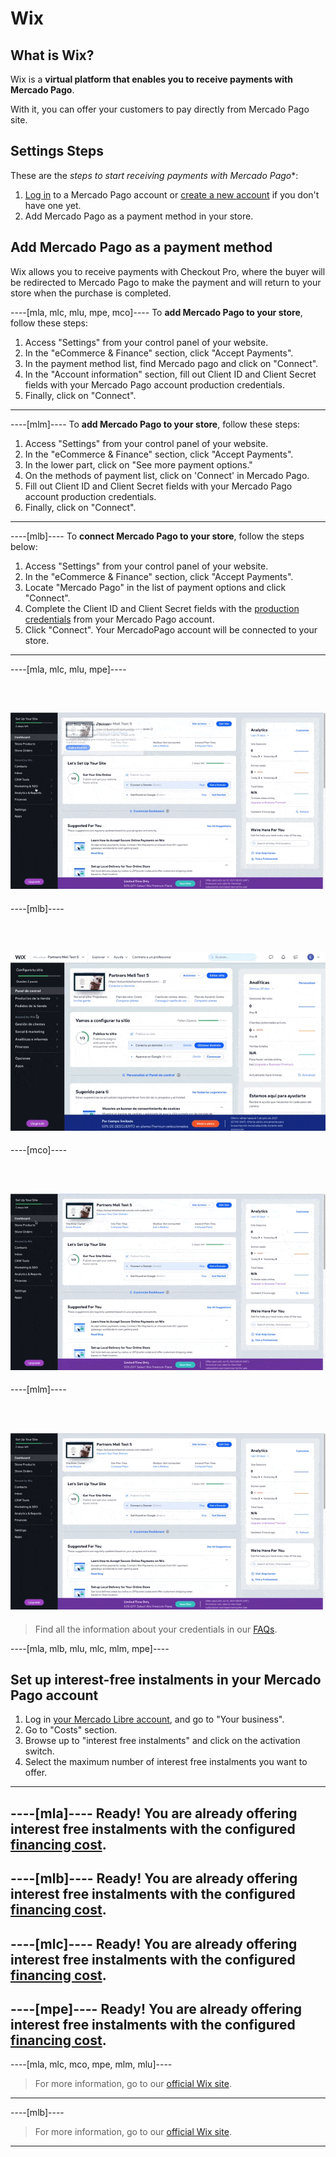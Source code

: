 # Wix

## What is Wix?
 
Wix is a **virtual platform that enables you to receive payments with Mercado Pago**.

With it, you can offer your customers to pay directly from Mercado Pago site.
 

## Settings Steps

These are the *steps to start receiving payments with Mercado Pago**:

1. [Log in](https://www.mercadolibre.com/jms/[FAKER][GLOBALIZE][SITE_ID]/lgz/login?platform_id=mp&go=https://www.mercadopago[FAKER][URL][DOMAIN]/developers/en/guides/plugins/unofficial/wix) to a Mercado Pago account or [create a new account](https://www.mercadopago[FAKER][URL][DOMAIN]/hub/registration/landing) if you don't have one yet.
2. Add Mercado Pago as a payment method in your store.

## Add Mercado Pago as a payment method
 
Wix allows you to receive payments with Checkout Pro, where the buyer will be redirected to Mercado Pago to make the payment and will return to your store when the purchase is completed.
 
----[mla, mlc, mlu, mpe, mco]----
To **add Mercado Pago to your store**, follow these steps:
 
1. Access "Settings" from your control panel of your website.
1. In the "eCommerce & Finance" section, click "Accept Payments".
1. In the payment method list, find Mercado pago and click on "Connect".
1. In the "Account information" section, fill out Client ID and Client Secret fields with your Mercado Pago account production credentials.
1. Finally, click on "Connect".
------------

----[mlm]----
To **add Mercado Pago to your store**, follow these steps:
 
1. Access "Settings" from your control panel of your website.
1. In the "eCommerce & Finance" section, click "Accept Payments".
1. In the lower part, click on "See more payment options."
1. On the methods of payment list, click on 'Connect' in Mercado Pago.
1. Fill out Client ID and Client Secret fields with your Mercado Pago account production credentials.
1. Finally, click on "Connect".
------------

----[mlb]----
To **connect Mercado Pago to your store**, follow the steps below:

1. Access "Settings" from your control panel of your website.
1. In the "eCommerce & Finance" section, click "Accept Payments".
1. Locate "Mercado Pago" in the list of payment options and click "Connect".
1. Complete the Client ID and Client Secret fields with the [production credentials]([FAKER][CREDENTIALS][URL]) from your Mercado Pago account.
1. Click "Connect". Your MercadoPago account will be connected to your store.
------------


----[mla, mlc, mlu, mpe]----
<p>&nbsp;</p>

![Setting active in Wix](/images/wix/wix_en_connect_configuration_mla_mlc_mlu_mpe.gif)
------------

----[mlb]----
<p>&nbsp;</p>

![Setting connect in Wix](/images/wix/wix_es_connect_configuration_mlb.gif)
------------

----[mco]----
<p>&nbsp;</p>

![Setting active in Wix](/images/wix/wix_en_connect_configuration_mco.gif)
------------

----[mlm]----
<p>&nbsp;</p>

![Setting active in Wix](/images/wix/wix_en_connect_configuration_mlm.gif)
------------


>  Find all the information about your credentials in our [FAQs](https://www.mercadopago[FAKER][URL][DOMAIN]/developers/en/guides/faqs/credentials).

----[mla, mlb, mlu, mlc, mlm, mpe]----
## Set up interest-free instalments in your Mercado Pago account
 
1. Log in [your Mercado Libre account](https://www.mercadolibre.com/jms/[FAKER][GLOBALIZE][SITE_ID]/lgz/login?platform_id=mp), and go to "Your business".
1. Go to "Costs" section.
1. Browse up to "interest free instalments" and click on the activation switch.
1. Select the maximum number of interest free instalments you want to offer.
------------


----[mla]----
Ready! You are already offering interest free instalments with the configured [financing cost](https://www.mercadopago.com.ar/ayuda/cuotas-sin-interes_3299).
------------

----[mlb]----
Ready! You are already offering interest free instalments with the configured [financing cost](https://www.mercadopago.com.br/ajuda/oferecer-parcelas-sem-juros-para-compradores_454).
------------

----[mlc]----
Ready! You are already offering interest free instalments with the configured [financing cost](https://www.mercadopago.cl/ayuda/3299).
------------

----[mpe]----
Ready! You are already offering interest free instalments with the configured [financing cost](https://www.mercadopago.com.pe/ayuda/3299).
------------


<!-- -->
----[mla, mlc, mco, mpe, mlm, mlu]----
> For more information, go to our [official Wix site](https://es.wix.com/ecommerce/tienda-online).
------------

----[mlb]----
> For more information, go to our [official Wix site](https://pt.wix.com/ecommerce/loja-virtual).
------------
